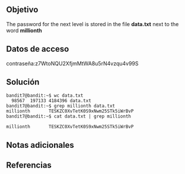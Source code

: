 ## Objetivo
The password for the next level is stored in the file **data.txt** next to the word **millionth**

## Datos de acceso
contraseña:z7WtoNQU2XfjmMtWA8u5rN4vzqu4v99S

## Solución
```
bandit7@bandit:~$ wc data.txt
  98567  197133 4184396 data.txt
bandit7@bandit:~$ grep millionth data.txt
millionth       TESKZC0XvTetK0S9xNwm25STk5iWrBvP
bandit7@bandit:~$ cat data.txt | grep millionth

millionth       TESKZC0XvTetK0S9xNwm25STk5iWrBvP
```

## Notas adicionales

## Referencias